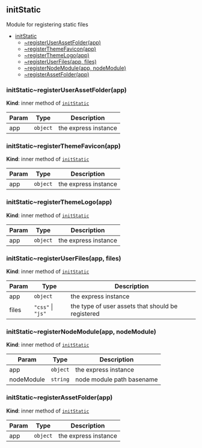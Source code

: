 <a name="module_initStatic"></a>

## initStatic
Module for registering static files


* [initStatic](#module_initStatic)
    * [~registerUserAssetFolder(app)](#module_initStatic..registerUserAssetFolder)
    * [~registerThemeFavicon(app)](#module_initStatic..registerThemeFavicon)
    * [~registerThemeLogo(app)](#module_initStatic..registerThemeLogo)
    * [~registerUserFiles(app, files)](#module_initStatic..registerUserFiles)
    * [~registerNodeModule(app, nodeModule)](#module_initStatic..registerNodeModule)
    * [~registerAssetFolder(app)](#module_initStatic..registerAssetFolder)

<a name="module_initStatic..registerUserAssetFolder"></a>

### initStatic~registerUserAssetFolder(app)
**Kind**: inner method of [<code>initStatic</code>](#module_initStatic)  

| Param | Type | Description |
| --- | --- | --- |
| app | <code>object</code> | the express instance |

<a name="module_initStatic..registerThemeFavicon"></a>

### initStatic~registerThemeFavicon(app)
**Kind**: inner method of [<code>initStatic</code>](#module_initStatic)  

| Param | Type | Description |
| --- | --- | --- |
| app | <code>object</code> | the express instance |

<a name="module_initStatic..registerThemeLogo"></a>

### initStatic~registerThemeLogo(app)
**Kind**: inner method of [<code>initStatic</code>](#module_initStatic)  

| Param | Type | Description |
| --- | --- | --- |
| app | <code>object</code> | the express instance |

<a name="module_initStatic..registerUserFiles"></a>

### initStatic~registerUserFiles(app, files)
**Kind**: inner method of [<code>initStatic</code>](#module_initStatic)  

| Param | Type | Description |
| --- | --- | --- |
| app | <code>object</code> | the express instance |
| files | <code>&quot;css&quot;</code> \| <code>&quot;js&quot;</code> | the type of user assets that should be registered |

<a name="module_initStatic..registerNodeModule"></a>

### initStatic~registerNodeModule(app, nodeModule)
**Kind**: inner method of [<code>initStatic</code>](#module_initStatic)  

| Param | Type | Description |
| --- | --- | --- |
| app | <code>object</code> | the express instance |
| nodeModule | <code>string</code> | node module path basename |

<a name="module_initStatic..registerAssetFolder"></a>

### initStatic~registerAssetFolder(app)
**Kind**: inner method of [<code>initStatic</code>](#module_initStatic)  

| Param | Type | Description |
| --- | --- | --- |
| app | <code>object</code> | the express instance |

